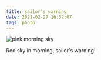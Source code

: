 ```yaml
---
title: sailor's warning
date: 2021-02-27 16:32:07
tags: photo
---
```

![pink morning sky](sailors-warning.jpg)

Red sky in morning, sailor's warning!